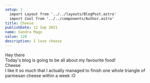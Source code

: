 ```yaml
---
setup: |
  import Layout from '../../layouts/BlogPost.astro'
  import Cool from '../../components/Author.astro'
title: Cheese
publishDate: 12 Sep 2021
name: Sandra Mago
value: 128
description: I love cheese
---
```


<Cool name={frontmatter.name} href="https://twitter.com/n_moore" client:load />

Hey there
<br> Today's blog is going to be all about my favourite food!
<br> Cheese
<br> I like it so much that I actually managed to finish one whole triangle of parmesan cheese within a week :O

